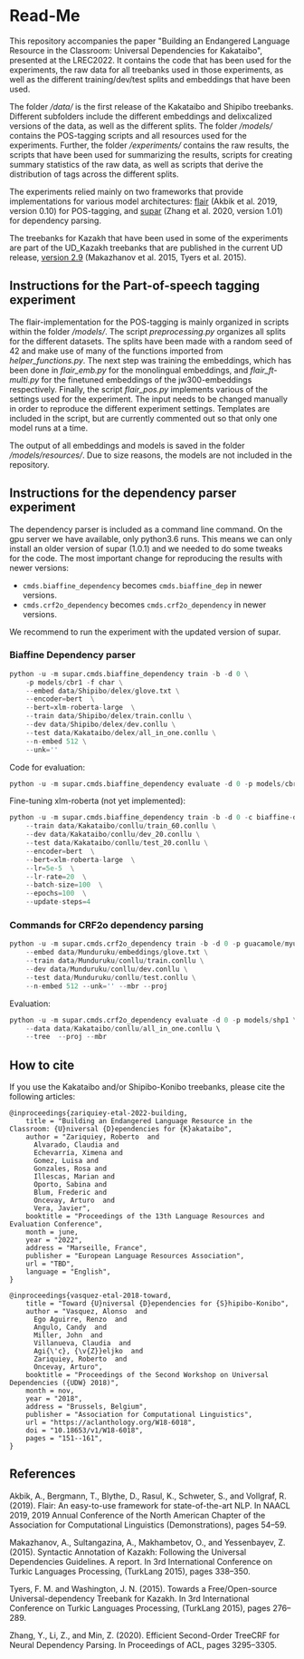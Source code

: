 # Read-Me

This repository accompanies the paper "Building an Endangered Language Resource in the Classroom: Universal Dependencies for Kakataibo", presented at the LREC2022. It contains the code that has been used for the experiments, the raw data for all treebanks used in those experiments, as well as the different training/dev/test splits and embeddings that have been used.

The folder */data/* is the first release of the Kakataibo and Shipibo treebanks. Different subfolders include the different embeddings and delixcalized versions of the data, as well as the different splits. The folder */models/* contains the POS-tagging scripts and all resources used for the experiments. Further, the folder */experiments/* contains the raw results, the scripts that have been used for summarizing the results, scripts for creating summary statistics of the raw data, as well as scripts that derive the distribution of tags across the different splits.

The experiments relied mainly on two frameworks that provide implementations for various model architectures: [flair](https://github.com/flairNLP/flair) (Akbik et al. 2019, version 0.10) for POS-tagging, and [supar](https://github.com/yzhangcs/parser) (Zhang et al. 2020, version 1.01) for dependency parsing.

The treebanks for Kazakh that have been used in some of the experiments are part of the UD_Kazakh treebanks that are published in the current UD release, [version 2.9](https://github.com/UniversalDependencies/UD_Kazakh-KTB) (Makazhanov et al. 2015, Tyers et al. 2015).

## Instructions for the Part-of-speech tagging experiment

The flair-implementation for the POS-tagging is mainly organized in scripts within the folder */models/*. The script *preprocessing.py* organizes all splits for the different datasets. The splits have been made with a random seed of 42 and make use of many of the functions imported from *helper_functions.py*. The next step was training the embeddings, which has been done in *flair_emb.py* for the monolingual embeddings, and *flair_ft-multi.py* for the finetuned embeddings of the jw300-embeddings respectively. Finally, the script *flair_pos.py* implements various of the settings used for the experiment. The input needs to be changed manually in order to reproduce the different experiment settings. Templates are included in the script, but are currently commented out so that only one model runs at a time.

The output of all embeddings and models is saved in the folder */models/resources/*. Due to size reasons, the models are not included in the repository.

## Instructions for the dependency parser experiment

The dependency parser is included as a command line command. On the gpu server we have available, only python3.6 runs. This means we can only install an older version of supar (1.0.1) and we needed to do some tweaks for the code. The most important change for reproducing the results with newer versions:

- `cmds.biaffine_dependency` becomes `cmds.biaffine_dep` in newer versions.
- `cmds.crf2o_dependency` becomes `cmds.crf2o_dependency` in newer versions.

We recommend to run the experiment with the updated version of supar.

### Biaffine Dependency parser

```python
python -u -m supar.cmds.biaffine_dependency train -b -d 0 \
    -p models/cbr1 -f char \
    --embed data/Shipibo/delex/glove.txt \
    --encoder=bert  \
    --bert=xlm-roberta-large  \
    --train data/Shipibo/delex/train.conllu \
    --dev data/Shipibo/delex/dev.conllu \
    --test data/Kakataibo/delex/all_in_one.conllu \
    --n-embed 512 \
    --unk=''
```

Code for evaluation:

```python
python -u -m supar.cmds.biaffine_dependency evaluate -d 0 -p models/cbr1 --data data/Kakataibo/conllu/all_in_one.conllu --tree --proj
```

Fine-tuning xlm-roberta (not yet implemented):

```python
python -u -m supar.cmds.biaffine_dependency train -b -d 0 -c biaffine-dep-xlmr -p models/xlm_shp1  \
    --train data/Kakataibo/conllu/train_60.conllu \
    --dev data/Kakataibo/conllu/dev_20.conllu \
    --test data/Kakataibo/conllu/test_20.conllu \
    --encoder=bert  \
    --bert=xlm-roberta-large  \
    --lr=5e-5  \
    --lr-rate=20  \
    --batch-size=100  \
    --epochs=100  \
    --update-steps=4
```

### Commands for CRF2o dependency parsing

```python
python -u -m supar.cmds.crf2o_dependency train -b -d 0 -p guacamole/myu1 -f char \
    --embed data/Munduruku/embeddings/glove.txt \
    --train data/Munduruku/conllu/train.conllu \
    --dev data/Munduruku/conllu/dev.conllu \
    --test data/Munduruku/conllu/test.conllu \
    --n-embed 512 --unk='' --mbr --proj
```

Evaluation:

```python
python -u -m supar.cmds.crf2o_dependency evaluate -d 0 -p models/shp1 \
    --data data/Kakataibo/conllu/all_in_one.conllu \ 
    --tree  --proj --mbr
```

## How to cite

If you use the Kakataibo and/or Shipibo-Konibo treebanks, please cite the following articles:

```
@inproceedings{zariquiey-etal-2022-building,
    title = "Building an Endangered Language Resource in the Classroom: {U}niversal {D}ependencies for {K}akataibo",
    author = "Zariquiey, Roberto  and
      Alvarado, Claudia and
      Echevarría, Ximena and
      Gomez, Luisa and
      Gonzales, Rosa and
      Illescas, Marian and
      Oporto, Sabina and
      Blum, Frederic and 
      Oncevay, Arturo  and
      Vera, Javier",
    booktitle = "Proceedings of the 13th Language Resources and Evaluation Conference",
    month = june,
    year = "2022",
    address = "Marseille, France",
    publisher = "European Language Resources Association",
    url = "TBD",
    language = "English",
}

@inproceedings{vasquez-etal-2018-toward,
    title = "Toward {U}niversal {D}ependencies for {S}hipibo-Konibo",
    author = "Vasquez, Alonso  and
      Ego Aguirre, Renzo  and
      Angulo, Candy  and
      Miller, John  and
      Villanueva, Claudia  and
      Agi{\'c}, {\v{Z}}eljko  and
      Zariquiey, Roberto  and
      Oncevay, Arturo",
    booktitle = "Proceedings of the Second Workshop on Universal Dependencies ({UDW} 2018)",
    month = nov,
    year = "2018",
    address = "Brussels, Belgium",
    publisher = "Association for Computational Linguistics",
    url = "https://aclanthology.org/W18-6018",
    doi = "10.18653/v1/W18-6018",
    pages = "151--161",
}
```

## References

Akbik, A., Bergmann, T., Blythe, D., Rasul, K., Schweter, S., and Vollgraf, R. (2019). Flair: An easy-to-use framework for state-of-the-art NLP. In NAACL 2019, 2019 Annual Conference of the North American Chapter of the Association for Computational Linguistics (Demonstrations), pages 54–59.

Makazhanov, A., Sultangazina, A., Makhambetov, O., and Yessenbayev, Z. (2015). Syntactic Annotation of Kazakh: Following the Universal Dependencies Guidelines. A report. In 3rd International Conference on Turkic Languages Processing, (TurkLang 2015), pages 338–350.

Tyers, F. M. and Washington, J. N. (2015). Towards a Free/Open-source Universal-dependency Treebank for Kazakh. In 3rd International Conference on Turkic Languages Processing, (TurkLang 2015), pages 276–289.

Zhang, Y., Li, Z., and Min, Z. (2020). Efficient Second-Order TreeCRF for Neural Dependency Parsing. In Proceedings of ACL, pages 3295–3305.
